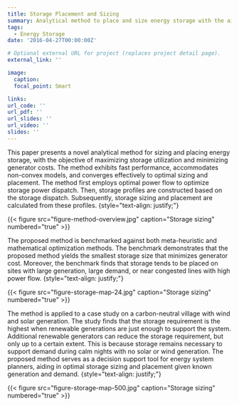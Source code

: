 ```yaml
---
title: Storage Placement and Sizing
summary: Analytical method to place and size energy storage with the aim of reducing system cost.
tags:
  - Energy Storage
date: '2016-04-27T00:00:00Z'

# Optional external URL for project (replaces project detail page).
external_link: ''

image:
  caption: 
  focal_point: Smart

links:
url_code: ''
url_pdf: ''
url_slides: ''
url_video: ''
slides: ''
---
```


This paper presents a novel analytical method for sizing and placing energy storage, with the objective of maximizing storage utilization and minimizing generator costs. The method exhibits fast performance, accommodates non-convex models, and converges effectively to optimal sizing and placement. 
The method first employs optimal power flow to optimize storage power dispatch. Then, storage profiles are constructed based on the storage dispatch. Subsequently, storage sizing and placement are calculated from these profiles. 
{style="text-align: justify;"}

{{< figure src="figure-method-overview.jpg" caption="Storage sizing" numbered="true" >}}

The proposed method is benchmarked against both meta-heuristic and mathematical optimization methods. The benchmark demonstrates that the proposed method yields the smallest storage size that minimizes generator cost. Moreover, the benchmark finds that storage tends to be placed on sites with large generation, large demand, or near congested lines with high power flow. 
{style="text-align: justify;"}

{{< figure src="figure-storage-map-24.jpg" caption="Storage sizing" numbered="true" >}}

The method is applied to a case study on a carbon-neutral village with wind and solar generation. The study finds that the storage requirement is the highest when renewable generations are just enough to support the system. Additional renewable generators can reduce the storage requirement, but only up to a certain extent. This is because storage remains necessary to support demand during calm nights with no solar or wind generation. The proposed method serves as a decision support tool for energy system planners, aiding in optimal storage sizing and placement given known generation and demand.
{style="text-align: justify;"}

{{< figure src="figure-storage-map-500.jpg" caption="Storage sizing" numbered="true" >}}

